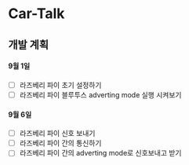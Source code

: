 # Car-Talk

## 개발 계획

#### 9월 1일
- [ ] 라즈베리 파이 초기 설정하기
- [ ] 라즈베리 파이 블루투스 adverting mode 실행 시켜보기

#### 9월 6일
- [ ] 라즈베리 파이 신호 보내기
- [ ] 라즈베리 파이 간의 통신하기
- [ ] 라즈베리 파이 간의 adverting mode로 신호보내고 받기
